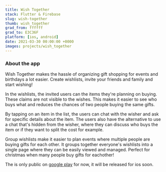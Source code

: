 ```yaml
---
title: Wish Together
stack: Flutter & Firebase
slug: wish-together
thumb: wish_together
grad_from: ffffff
grad_to: E3C36F
platform: [ios, android]
date: 2021-03-30 00:00:00 +0000
images: projects/wish_together
---
```


<!--
  To add images:
  ![Hopper The Rabbit](../images/projects/...)
 -->

### About the app

Wish Together makes the hassle of organizing gift shopping for events and birthdays a lot easier. Create wishlists, invite your friends and family and start wishing!

In the wishlists, the invited users can the items they're planning on buying. These claims are not visible to the wishes. This makes it easier to see who buys what and reduces the chances of two people buying the same gifts.

By tapping on an item in the list, the users can chat with the wisher and ask for specific details about the item. The users also have the alternative to use a chat that's hidden from the wisher, where they can discuss who buys the item or if they want to split the cost for example.

Group wishlists make it easier to plan events where multiple people are buying gifts for each other. It groups together everyone's wishlists into a single page where they can be easily viewed and managed. Perfect for christmas when many people buy gifts for eachother!

The is only public on [google play](https://play.google.com/store/apps/details?id=com.jonathan.wishtogether) for now, it will be released for ios soon.
